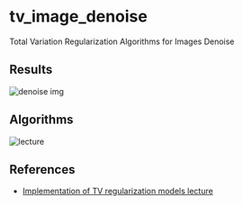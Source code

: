 # tv_image_denoise
Total Variation Regularization Algorithms for Images Denoise

## Results
![denoise img](https://raw.github.com/ds-hwang/tv_image_denoise/master/imgs/denoise.png)

## Algorithms
![lecture](https://raw.github.com/ds-hwang/tv_image_denoise/master/imgs/lecture.png)

## References
* [Implementation of TV regularization models lecture](https://www.edwith.org/optimization2017/lecture/10558/)